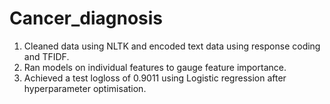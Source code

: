 # Cancer_diagnosis
1. Cleaned data using NLTK and encoded text data using response coding and TFIDF.
2. Ran models on individual features to gauge feature importance.
3. Achieved a test logloss of 0.9011 using Logistic regression after hyperparameter optimisation.
